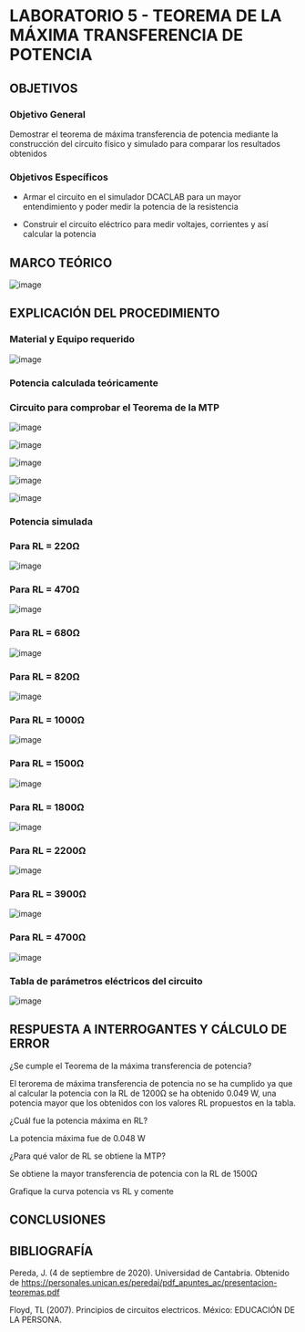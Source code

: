 # LABORATORIO 5 - TEOREMA DE LA MÁXIMA TRANSFERENCIA DE POTENCIA 

## OBJETIVOS

### Objetivo General

Demostrar el teorema de máxima transferencia de potencia mediante la construcción del circuito físico y simulado para comparar los resultados obtenidos

### Objetivos Específicos

- Armar el circuito en el simulador DCACLAB para un mayor entendimiento y poder medir la potencia de la resistencia

- Construir el circuito eléctrico para medir voltajes, corrientes y así calcular la potencia

## MARCO  TEÓRICO

![image](https://user-images.githubusercontent.com/105606339/179175673-f87fe0f7-52c3-4d14-87bb-a3ab1e068e4b.png)

## EXPLICACIÓN DEL PROCEDIMIENTO

### Material y Equipo requerido

![image](https://user-images.githubusercontent.com/105606339/179170161-e40c5ae4-9c2b-4a43-8efe-d875abbfd351.png)

### Potencia calculada teóricamente

### Circuito para comprobar el Teorema de la MTP

![image](https://user-images.githubusercontent.com/105606339/179175769-7bd5b314-2cd1-462e-9f93-c5e622ebee1b.png)

![image](https://user-images.githubusercontent.com/105606339/179165533-b599462b-27e9-4254-b4e0-4d79ff50d30d.png)

![image](https://user-images.githubusercontent.com/105606339/179165559-c5529c9d-ff9a-4704-aea3-56a72e2795ab.png)

![image](https://user-images.githubusercontent.com/105606339/179270372-124577ea-7c01-4217-98b0-0492aff46635.png)

![image](https://user-images.githubusercontent.com/105606339/179270402-7dc7316e-25d2-4aae-a314-fa3620bed7d1.png)

### Potencia simulada

### Para RL = 220Ω

![image](https://user-images.githubusercontent.com/105606339/179163286-ead8a4d5-ddf0-4522-9c7e-cb7c63ca8b64.png)

### Para RL = 470Ω

![image](https://user-images.githubusercontent.com/105606339/179163412-48ebd2d8-0461-4ae5-b73a-002750bbf655.png)

### Para RL = 680Ω

![image](https://user-images.githubusercontent.com/105606339/179163567-deca87d0-3d97-4f1c-888b-78d2471572bc.png)

### Para RL = 820Ω

![image](https://user-images.githubusercontent.com/105606339/179163683-b9808771-4aff-4ec2-88d6-3c8a4436abb7.png)

### Para RL = 1000Ω

![image](https://user-images.githubusercontent.com/105606339/179163766-a98387bf-5c0a-4258-bb87-9c8539f859bc.png)

### Para RL = 1500Ω

![image](https://user-images.githubusercontent.com/105606339/179171999-d586a8a1-f8a8-40d4-9cd2-5c4853ef455d.png)

### Para RL = 1800Ω

![image](https://user-images.githubusercontent.com/105606339/179172109-6958eafc-a288-4f61-8250-8301bcc217c7.png)

### Para RL = 2200Ω

![image](https://user-images.githubusercontent.com/105606339/179172253-233da393-313b-4ad5-9802-d5161b8e0746.png)

### Para RL = 3900Ω

![image](https://user-images.githubusercontent.com/105606339/179172341-79e6425f-735b-44c4-8621-d43524dd22e8.png)

### Para RL = 4700Ω

![image](https://user-images.githubusercontent.com/105606339/179172471-276bd3ed-b2bb-4435-900d-a63584f9ed61.png)


### Tabla de parámetros eléctricos del circuito 

![image](https://user-images.githubusercontent.com/105606339/179270486-e3bd955f-34ba-4852-81ae-407c467b607c.png)


## RESPUESTA A INTERROGANTES Y CÁLCULO DE ERROR

¿Se cumple el Teorema de la máxima transferencia de potencia? 

El terorema de  máxima transferencia de potencia no se ha cumplido ya que al calcular la potencia con la RL de 1200Ω se ha obtenido 0.049 W, una potencia mayor que los obtenidos con los valores RL propuestos en la tabla.

¿Cuál fue la potencia máxima en RL?

La potencia máxima fue de 0.048 W

¿Para qué valor de RL se obtiene la MTP?

Se obtiene la mayor transferencia de potencia con la RL de 1500Ω

Grafique la curva potencia vs RL y comente


## CONCLUSIONES


## BIBLIOGRAFÍA

Pereda, J. (4 de septiembre de 2020). Universidad de Cantabria. Obtenido de https://personales.unican.es/peredaj/pdf_apuntes_ac/presentacion-teoremas.pdf

Floyd, TL (2007). Principios de circuitos electricos. México: EDUCACIÓN DE LA PERSONA.
















